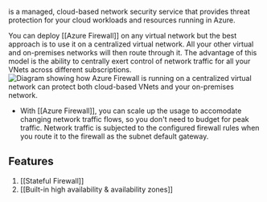 is a managed, cloud-based network security service that provides threat protection for your cloud workloads and resources running in Azure.

You can deploy [[Azure Firewall]] on any virtual network but the best approach is to use it on a centralized virtual network. All your other virtual and on-premises networks will then route through it. The advantage of this model is the ability to centrally exert control of network traffic for all your VNets across different subscriptions.![Diagram showing how Azure Firewall is running on a centralized virtual network can protect both cloud-based VNets and your on-premises network.](https://learn.microsoft.com/en-us/training/wwl-sci/describe-basic-security-capabilities-azure/media/2-azure-firewall.png)
- With [[Azure Firewall]], you can scale up the usage to accomodate changing network traffic flows, so you don't need to budget for peak traffic. Network traffic is subjected to the configured firewall rules when you route it to the firewall as the subnet default gateway.
## Features
1. [[Stateful Firewall]]
2. [[Built-in high availability & availability zones]]